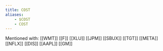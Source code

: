 ```yaml
---
title: COST
aliases:
    - $COST
    - COST
---
```


Mentioned with:
[[WMT]]
[[F]]
[[XLU]]
[[JPM]]
[[SBUX]]
[[TGT]]
[[META]]
[[NFLX]]
[[DIS]]
[[AAPL]]
[[GM]]

